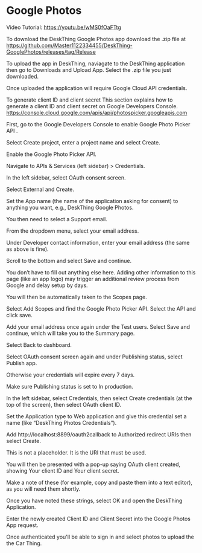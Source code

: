 
# Google Photos

Video Tutorial: https://youtu.be/wMS0fOaFTtg

To download the DeskThing Google Photos app download the .zip file at https://github.com/Master1122334455/DeskThing-GooglePhotos/releases/tag/Release

To upload the app in DeskThing, naviagate to the DeskThing application then go to Downloads and Upload App. Select the .zip file you just downloaded.

Once uploaded the application will require Google Cloud API credentials.


To generate client ID and client secret
This section explains how to generate a client ID and client secret on Google Developers Console. https://console.cloud.google.com/apis/api/photospicker.googleapis.com

First, go to the Google Developers Console to enable Google Photo Picker API .

Select Create project, enter a project name and select Create.

Enable the Google Photo Picker API.

Navigate to APIs & Services (left sidebar) > Credentials.

In the left sidebar, select OAuth consent screen.

Select External and Create.

Set the App name (the name of the application asking for consent) to anything you want, e.g., DeskThing Google Photos.

You then need to select a Support email.

From the dropdown menu, select your email address.

Under Developer contact information, enter your email address (the same as above is fine).

Scroll to the bottom and select Save and continue.

You don’t have to fill out anything else here. Adding other information to this page (like an app logo) may trigger an additional review process from Google and delay setup by days.

You will then be automatically taken to the Scopes page.

Select Add Scopes and find the Google Photo Picker API. Select the API and click save.

Add your email address once again under the Test users. Select Save and continue, which will take you to the Summary page.

Select Back to dashboard.

Select OAuth consent screen again and under Publishing status, select Publish app.

Otherwise your credentials will expire every 7 days.

Make sure Publishing status is set to In production.

In the left sidebar, select Credentials, then select Create credentials (at the top of the screen), then select OAuth client ID.

Set the Application type to Web application and give this credential set a name (like “DeskThing Photos Credentials”).

Add http://localhost:8899/oauth2callback to Authorized redirect URIs then select Create.

This is not a placeholder. It is the URI that must be used.

You will then be presented with a pop-up saying OAuth client created, showing Your client ID and Your client secret.

Make a note of these (for example, copy and paste them into a text editor), as you will need them shortly.

Once you have noted these strings, select OK and open the DeskThing Application.

Enter the newly created Client ID and Client Secret into the Google Photos App request.

Once authenticated you'll be able to sign in and select photos to upload the the Car Thing.
